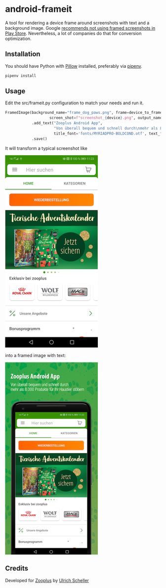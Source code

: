 # android-frameit
A tool for rendering a device frame around screenshots with text and a background image. 
Google [recommends not using framed screenshots in Play Store](https://developer.android.com/distribute/marketing-tools/device-art-generator). 
Nevertheless, a lot of companies do that for conversion optimization. 

## Installation
You should have Python with [Pillow](https://pillow.readthedocs.io/en/stable/) installed, 
preferably via [pipenv](https://github.com/pypa/pipenv).

```python
pipenv install
```


## Usage
Edit the src/frameit.py configuration to match your needs and run it.

```python
FramedImage(background_name="frame_dog_paws.png", frame=device_to_frame[device],
                    screen_shot=f"screenshot_{device}.png", output_name=f"output_{device}") \
            .add_text("Zooplus Android App",
                      "Von überall bequem und schnell durch\nmehr als 8.000 Produkte für Ihr Haustier stöbern",
                      title_font='fonts/MYRIADPRO-BOLDCOND.otf', text_font='fonts/HelveticaNeueLTPro-LtCn.otf') \
            .save()
```

It will transform a typical screenshot like

![Screenshot](example_screenshot.png)

into a framed image with text:

![Framed](example_framed.png)

## Credits
Developed for [Zooplus](https://www.zooplus.de/) by [Ulrich Scheller](https://www.ulrich-scheller.de/)
